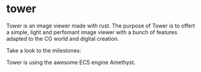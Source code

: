 # tower

Tower is an image viewer made with rust.
The purpose of Tower is to offert a simple, light and perfomant image viewer with
a bunch of features adapted to the CG world and digital creation.

Take a look to the milestones:


Tower is using the awesome ECS engine Amethyst.


